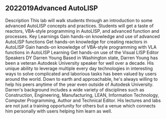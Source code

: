 ## 2022019Advanced AutoLISP

Description
This lab will walk students through an introduction to some advanced AutoLISP concepts and practices. Students will get a taste of reactors, VBA-style programming in AutoLISP, and advanced function and processes.
Key Learnings
Gain hands-on knowledge and use of advanced AutoLISP functions
Get hands-on knowledge for creating reactors in AutoLISP
Gain hands-on knowledge of VBA-style programming with VLA functions in AutoLISP Learning
Get hands-on use of the Visual LISP Editor
Speakers
DY
Darren Young
Based in Washington state, Darren Young has been a veteran Autodesk University speaker for well over a decade. His unique ability to leverage multiple every day technologies in interesting ways to solve complicated and laborious tasks has been valued by users around the world. Down to earth and approachable, he's always willing to help his peers anytime of the year even outside of Autodesk University. Darren's background includes a wide variety of disciplines such as Construction, Engineering, Manufacturing, LEAN, Information Technology, Computer Programming, Author and Technical Editor. His lectures and labs are not just a training opportunity for others but a venue which connects him personally with users helping him learn as well.

